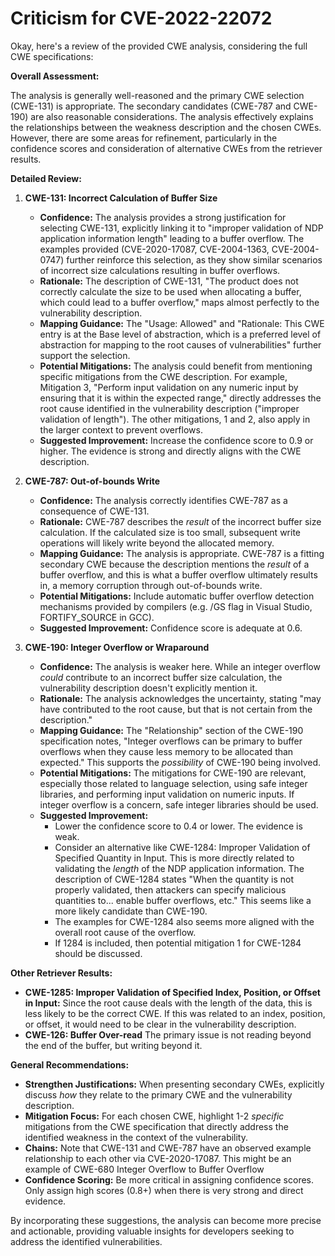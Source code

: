 # Criticism for CVE-2022-22072

Okay, here's a review of the provided CWE analysis, considering the full CWE specifications:

**Overall Assessment:**

The analysis is generally well-reasoned and the primary CWE selection (CWE-131) is appropriate. The secondary candidates (CWE-787 and CWE-190) are also reasonable considerations. The analysis effectively explains the relationships between the weakness description and the chosen CWEs. However, there are some areas for refinement, particularly in the confidence scores and consideration of alternative CWEs from the retriever results.

**Detailed Review:**

1.  **CWE-131: Incorrect Calculation of Buffer Size**
    *   **Confidence:** The analysis provides a strong justification for selecting CWE-131, explicitly linking it to "improper validation of NDP application information length" leading to a buffer overflow.  The examples provided (CVE-2020-17087, CVE-2004-1363, CVE-2004-0747) further reinforce this selection, as they show similar scenarios of incorrect size calculations resulting in buffer overflows.
    *   **Rationale:** The description of CWE-131, "The product does not correctly calculate the size to be used when allocating a buffer, which could lead to a buffer overflow," maps almost perfectly to the vulnerability description.
    *   **Mapping Guidance:** The "Usage: Allowed" and "Rationale: This CWE entry is at the Base level of abstraction, which is a preferred level of abstraction for mapping to the root causes of vulnerabilities" further support the selection.
    *   **Potential Mitigations:** The analysis could benefit from mentioning specific mitigations from the CWE description. For example, Mitigation 3, "Perform input validation on any numeric input by ensuring that it is within the expected range," directly addresses the root cause identified in the vulnerability description ("improper validation of length"). The other mitigations, 1 and 2, also apply in the larger context to prevent overflows.
    *   **Suggested Improvement:** Increase the confidence score to 0.9 or higher. The evidence is strong and directly aligns with the CWE description.

2.  **CWE-787: Out-of-bounds Write**
    *   **Confidence:** The analysis correctly identifies CWE-787 as a consequence of CWE-131.
    *   **Rationale:** CWE-787 describes the *result* of the incorrect buffer size calculation. If the calculated size is too small, subsequent write operations will likely write beyond the allocated memory.
    *   **Mapping Guidance:** The analysis is appropriate. CWE-787 is a fitting secondary CWE because the description mentions the *result* of a buffer overflow, and this is what a buffer overflow ultimately results in, a memory corruption through out-of-bounds write.
    *   **Potential Mitigations:** Include automatic buffer overflow detection mechanisms provided by compilers (e.g. /GS flag in Visual Studio, FORTIFY_SOURCE in GCC).
    *   **Suggested Improvement:** Confidence score is adequate at 0.6.

3.  **CWE-190: Integer Overflow or Wraparound**
    *   **Confidence:** The analysis is weaker here. While an integer overflow *could* contribute to an incorrect buffer size calculation, the vulnerability description doesn't explicitly mention it.
    *   **Rationale:** The analysis acknowledges the uncertainty, stating "may have contributed to the root cause, but that is not certain from the description."
    *   **Mapping Guidance:** The "Relationship" section of the CWE-190 specification notes, "Integer overflows can be primary to buffer overflows when they cause less memory to be allocated than expected." This supports the *possibility* of CWE-190 being involved.
    *   **Potential Mitigations:** The mitigations for CWE-190 are relevant, especially those related to language selection, using safe integer libraries, and performing input validation on numeric inputs.  If integer overflow is a concern, safe integer libraries should be used.
    *   **Suggested Improvement:**
        *   Lower the confidence score to 0.4 or lower. The evidence is weak.
        *   Consider an alternative like CWE-1284: Improper Validation of Specified Quantity in Input. This is more directly related to validating the *length* of the NDP application information. The description of CWE-1284 states "When the quantity is not properly validated, then attackers can specify malicious quantities to... enable buffer overflows, etc."  This seems like a more likely candidate than CWE-190.
        *    The examples for CWE-1284 also seems more aligned with the overall root cause of the overflow.
        *   If 1284 is included, then potential mitigation 1 for CWE-1284 should be discussed.

**Other Retriever Results:**

*   **CWE-1285: Improper Validation of Specified Index, Position, or Offset in Input:** Since the root cause deals with the length of the data, this is less likely to be the correct CWE. If this was related to an index, position, or offset, it would need to be clear in the vulnerability description.
*   **CWE-126: Buffer Over-read** The primary issue is not reading beyond the end of the buffer, but writing beyond it.

**General Recommendations:**

*   **Strengthen Justifications:** When presenting secondary CWEs, explicitly discuss *how* they relate to the primary CWE and the vulnerability description.
*   **Mitigation Focus:** For each chosen CWE, highlight 1-2 *specific* mitigations from the CWE specification that directly address the identified weakness in the context of the vulnerability.
*   **Chains:** Note that CWE-131 and CWE-787 have an observed example relationship to each other via CVE-2020-17087. This might be an example of CWE-680 Integer Overflow to Buffer Overflow
*   **Confidence Scoring:** Be more critical in assigning confidence scores.  Only assign high scores (0.8+) when there is very strong and direct evidence.

By incorporating these suggestions, the analysis can become more precise and actionable, providing valuable insights for developers seeking to address the identified vulnerabilities.
